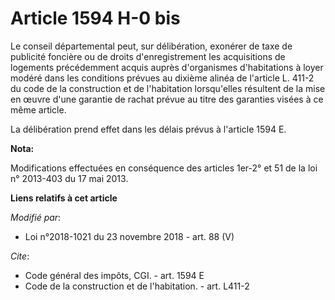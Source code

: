 # Article 1594 H-0 bis

Le conseil départemental peut, sur délibération, exonérer de taxe de publicité foncière ou de droits d'enregistrement les
acquisitions de logements précédemment acquis auprès d'organismes d'habitations à loyer modéré dans les conditions prévues au
dixième alinéa de l'article L. 411-2 du code de la construction et de l'habitation lorsqu'elles résultent de la mise en œuvre
d'une garantie de rachat prévue au titre des garanties visées à ce même article.

La délibération prend effet dans les délais prévus à l'article 1594 E.

**Nota:**

Modifications effectuées en conséquence des articles 1er-2° et 51 de la loi n° 2013-403 du 17 mai 2013.

**Liens relatifs à cet article**

_Modifié par_:

  - Loi n°2018-1021 du 23 novembre 2018 - art. 88 (V)

_Cite_:

  - Code général des impôts, CGI. - art. 1594 E
  - Code de la construction et de l'habitation. - art. L411-2
